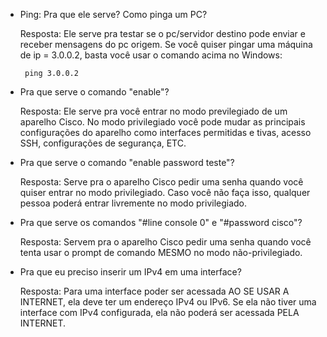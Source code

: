- Ping: Pra que ele serve? Como pinga um PC?

  Resposta: Ele serve pra testar se o pc/servidor destino pode enviar e receber mensagens do pc origem. 
Se você quiser pingar uma máquina de ip = 3.0.0.2, basta você usar o comando acima no Windows: 

       ping 3.0.0.2
- Pra que serve o comando "enable"?
  
  Resposta: Ele serve pra você entrar no modo previlegiado de um aparelho Cisco.
  No modo privilegiado você pode mudar as principais configurações do aparelho como interfaces permitidas e tivas, acesso SSH, configurações de segurança, ETC.

- Pra que serve o comando "enable password teste"?
  
  Resposta: Serve pra o aparelho Cisco pedir uma senha quando você quiser entrar no modo privilegiado. Caso você não faça isso,
  qualquer pessoa poderá entrar livremente no modo privilegiado.

- Pra que serve os comandos "#line console 0" e "#password cisco"?

  Resposta: Servem pra o aparelho Cisco pedir uma senha quando você tenta usar o prompt de comando MESMO no modo não-privilegiado.

- Pra que eu preciso inserir um IPv4 em uma interface?

  Resposta: Para uma interface poder ser acessada AO SE USAR A INTERNET, ela deve ter um endereço IPv4 ou IPv6. Se ela não tiver uma interface com IPv4
  configurada, ela não poderá ser acessada PELA INTERNET.

  

  
